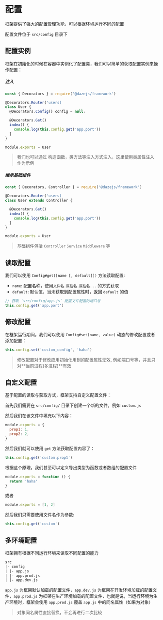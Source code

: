 # 配置

框架提供了强大的配置管理功能，可以根据环境运行不同的配置

配置文件位于 `src/config` 目录下

## 配置实例

框架在初始化的时候在容器中实例化了配置类，我们可以简单的获取配置实例来操作配置：

##### 注入
```js
const { Decorators } = require('@dazejs/framework')

@Decorators.Router('users)
class User {
  @Decorators.Config() config = null;

  @Decorators.Get()
  index() {
    console.log(this.config.get('app.port'))
  }
}

module.exports = User
```
> 我们也可以通过 构造函数，类方法等注入方式注入，这里使用类属性注入作为示例

##### 继承基础组件

```js
const { Decorators, Controller } = require('@dazejs/framework')

@Decorators.Router('users)
class User extends Controller {

  @Decorators.Get()
  index() {
    console.log(this.config.get('app.port'))
  }
}

module.exports = User
```
> 基础组件包括 `Controller` `Service` `Middleware` 等

## 读取配置

我们可以使用 `Config#get([name [, default]])` 方法读取配置:
- `name`: 配置名称，使用`文件名.属性名.属性名...` 的方式获取
- `default`: 默认值，当未获取到配置属性时，返回 `default` 的值

```js
// 获取 `src/config/app.js` 配置文件配置的端口号
this.config.get('app.port')
```

## 修改配置

在框架运行期间，我们可以使用 `Config#set(name, value)` 动态的修改配置或者添加配置：
```js
this.config.set('custom_config', 'haha')
```

> 修改配置对于修改应用初始化用到的配置属性无效, 例如端口号等，并且只对**当前进程(多进程)**有效

## 自定义配置

基于配置的读取与获取方式，框架支持自定义配置文件：

首先我们需要在 `src/config/` 目录下创建一个新的文件，例如 `custom.js`

然后我们在该文件中填充以下内容：
```js
module.exports = {
  prop1: 1,
  prop2: 2,
}
```

然后我们就可以使用 `get` 方法获取配置内容了：
```js
this.config.get('custom.prop1')
```

根据这个原理，我们甚至可以定义导出类型为函数或者数组的配置文件

```js
module.exports = function () {
  return 'haha'
}
```
或者 

```js
module.exports = [1, 2]
```
然后我们只需要使用文件名作为参数:

```js
this.config.get('custom')
```

## 多环境配置
框架拥有根据不同运行环境来读取不同配置的能力

```txt
src
|- config
| |- app.js  
| |- app.prod.js
| |- app.dev.js
```

`app.js` 为框架默认加载的配置文件，`app.dev.js` 为框架在开发环境加载的配置文件，`app.prod.js` 为框架在生产环境加载的配置文件，也就是说，当运行环境为生产环境时，框架会使用 `app.prod.js` 覆盖 `app.js` 中的同名属性（如果为对象）
> 对象同名属性直接替换，不会再进行二次比较